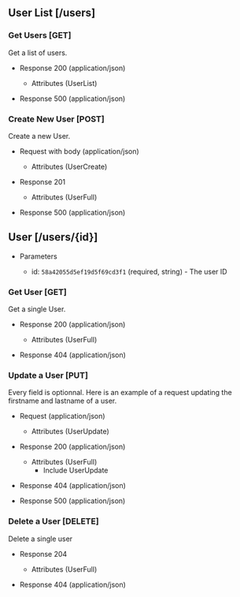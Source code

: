 ## User List [/users]

### Get Users [GET]
Get a list of users.

+ Response 200 (application/json)

    + Attributes (UserList)

+ Response 500 (application/json)

### Create New User [POST]
Create a new User.

+ Request with body (application/json)

    + Attributes (UserCreate)

+ Response 201

    + Attributes (UserFull)

+ Response 500 (application/json)


## User [/users/{id}]

+ Parameters

    + id: `58a42055d5ef19d5f69cd3f1` (required, string) - The user ID

### Get User [GET]
Get a single User.

+ Response 200 (application/json)

    + Attributes (UserFull)

+ Response 404 (application/json)

### Update a User [PUT]
Every field is optionnal. Here is an example of a request updating the firstname and lastname of a user.

+ Request (application/json)

    + Attributes (UserUpdate)

+ Response 200 (application/json)

    + Attributes (UserFull)
        + Include UserUpdate

+ Response 404 (application/json)

+ Response 500 (application/json)


### Delete a User [DELETE]
Delete a single user

+ Response 204

    + Attributes (UserFull)

+ Response 404 (application/json)

